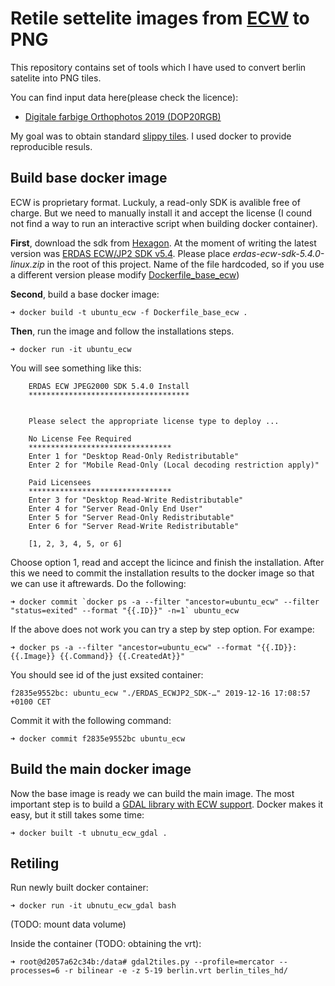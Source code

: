 Retile settelite images from [ECW](https://en.wikipedia.org/wiki/ECW_(file_format)) to PNG
====================

This repository contains set of tools which I have used to convert berlin satelite into PNG tiles.

You can find input data here(please check the licence): 
 - [Digitale farbige Orthophotos 2019 (DOP20RGB)](https://fbinter.stadt-berlin.de/fb/?loginkey=showMap&mapId=k_luftbild2019_rgb@senstadt)

My goal was to obtain standard [slippy tiles](https://wiki.openstreetmap.org/wiki/Slippy_map_tilenames). I used docker to provide reproducible resuls.

Build base docker image
------------------
ECW is proprietary format. Luckuly, a read-only SDK is avalible free of charge. But we need to manually install it and accept the license (I cound not find a way to run an interactive script when building docker container).

**First**, download the sdk from [Hexagon](https://www.hexagongeospatial.com/en). At the moment of writing the latest version was [ERDAS ECW/JP2 SDK v5.4](https://download.hexagongeospatial.com/en/downloads/ecw/erdas-ecw-jp2-sdk-v5-4). Please place *erdas-ecw-sdk-5.4.0-linux.zip* in the root of this project. Name of the file hardcoded, so if you use a different version please modify [Dockerfile_base_ecw](Dockerfile_base_ecw#L9)) 

**Second**, build a base docker image:

    ➜ docker build -t ubuntu_ecw -f Dockerfile_base_ecw .

**Then**, run the image and follow the installations steps.

    ➜ docker run -it ubuntu_ecw

You will see something like this:
```console
    ERDAS ECW JPEG2000 SDK 5.4.0 Install
    ************************************


    Please select the appropriate license type to deploy ... 

    No License Fee Required 
    ******************************** 
    Enter 1 for "Desktop Read-Only Redistributable"
    Enter 2 for "Mobile Read-Only (Local decoding restriction apply)"

    Paid Licensees 
    ******************************** 
    Enter 3 for "Desktop Read-Write Redistributable"
    Enter 4 for "Server Read-Only End User"
    Enter 5 for "Server Read-Only Redistributable"
    Enter 6 for "Server Read-Write Redistributable"
    
    [1, 2, 3, 4, 5, or 6]
```
Choose option 1, read and accept the licince and finish the installation. After this we need to commit the installation results to the docker image so that we can use it aftrewards. Do the following:

    ➜ docker commit `docker ps -a --filter "ancestor=ubuntu_ecw" --filter "status=exited" --format "{{.ID}}" -n=1` ubuntu_ecw

If the above does not work you can try a step by step option. For exampe:

    ➜ docker ps -a --filter "ancestor=ubuntu_ecw" --format "{{.ID}}: {{.Image}} {{.Command}} {{.CreatedAt}}"

You should see id of the just exsited container:

    f2835e9552bc: ubuntu_ecw "./ERDAS_ECWJP2_SDK-…" 2019-12-16 17:08:57 +0100 CET

Commit it with the following command:

    ➜ docker commit f2835e9552bc ubuntu_ecw

Build the main docker image
------------------

Now the base image is ready we can build the main image. The most important step is to build a [GDAL library with ECW support](https://trac.osgeo.org/gdal/wiki/ECW). Docker makes it easy, but it still takes some time:

    ➜ docker built -t ubnutu_ecw_gdal .

Retiling
------------------

Run newly built docker container:

    ➜ docker run -it ubnutu_ecw_gdal bash

(TODO: mount data volume)

Inside the container (TODO: obtaining the vrt):

    ➜ root@d2057a62c34b:/data# gdal2tiles.py --profile=mercator --processes=6 -r bilinear -e -z 5-19 berlin.vrt berlin_tiles_hd/

